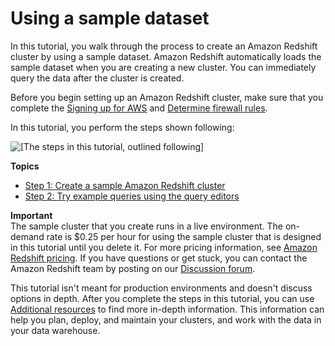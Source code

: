 # Using a sample dataset<a name="sample-data-load"></a>

In this tutorial, you walk through the process to create an Amazon Redshift cluster by using a sample dataset\. Amazon Redshift automatically loads the sample dataset when you are creating a new cluster\. You can immediately query the data after the cluster is created\.

Before you begin setting up an Amazon Redshift cluster, make sure that you complete the [Signing up for AWS](console.md#provisioned-prereq-signup) and [Determine firewall rules](console.md#rs-gsg-prereq-firewall-rules)\.

In this tutorial, you perform the steps shown following: 

![\[The steps in this tutorial, outlined following\]](http://docs.aws.amazon.com/redshift/latest/gsg/images/getting-started-sample-data.png)

**Topics**
+ [Step 1: Create a sample Amazon Redshift cluster](rs-gsg-sample-data-load-create-cluster.md)
+ [Step 2: Try example queries using the query editors](rs-gsg-sample-data-load-query.md)

**Important**  
The sample cluster that you create runs in a live environment\. The on\-demand rate is $0\.25 per hour for using the sample cluster that is designed in this tutorial until you delete it\. For more pricing information, see [Amazon Redshift pricing](https://aws.amazon.com/redshift/pricing/)\. If you have questions or get stuck, you can contact the Amazon Redshift team by posting on our [Discussion forum](https://forums.aws.amazon.com/forum.jspa?forumID=155)\.

This tutorial isn't meant for production environments and doesn't discuss options in depth\. After you complete the steps in this tutorial, you can use [Additional resources](additional-resources.md) to find more in\-depth information\. This information can help you plan, deploy, and maintain your clusters, and work with the data in your data warehouse\. 
